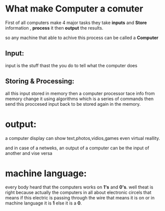 # What make Computer a comuter

First of all computers make 4 major tasks
they take **inputs** and **Store** information , **process** it
then **output** the results.

so any machine that able to achive this process can be called a **Computer**

## Input:
input is the stuff thast the you do to tell what the computer does

## Storing & Processing:
all this input stored in memory then a computer processor tace info from memory
change it using algorithms which is a series of commands
then send this proccesed input back to be stored again in the memory.

# output:

a computer display can show text,photos,vidios,games even virtual reallity.

and in case of a netweks, an output of a computer can be the input of another and vise versa

# machine language:
every body heard that the computers works on **1's** and **0's**.
well theat is right because actually the computers in all about electronic circels
that means if this electric is passing through the wire that means it is on or
in machine language it is **1** else it is a **0**.

